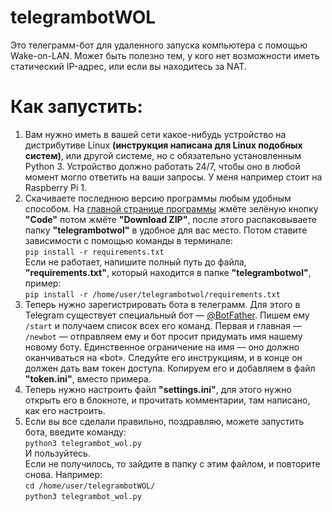 # telegrambotWOL
Это телеграмм-бот для удаленного запуска компьютера с помощью Wake-on-LAN. Может быть полезно тем, у кого нет возможности иметь статический IP-адрес, или если вы находитесь за NAT.

# Как запустить: 
1. Вам нужно иметь в вашей сети какое-нибудь устройство на дистрибутиве Linux <b>(инструкция написана для Linux подобных систем)</b>, или другой системе,
но с обязательно установленным Python 3. Устройство должно работать 24/7, чтобы оно в любой момент могло ответить на ваши запросы.
У меня например стоит на Raspberry Pi 1.
2. Скачиваете последнюю версию программы любым удобным способом.
На <a href="https://github.com/Nveran/telegrambotWOL">главной странице программы</a> жмёте зелёную кнопку <b>"Code"</b> потом жмёте <b>"Download ZIP"</b>, после этого распаковываете папку <b>"telegrambotwol"</b> в удобное для вас место.
Потом ставите зависимости с помощью команды в терминале: <br>
`pip install -r requirements.txt` <br>
Если не работает, напишите полный путь до файла, <b>"requirements.txt"</b>, который находится в папке <b>"telegrambotwol"</b>, пример: <br>
`pip install -r /home/user/telegrambotwol/requirements.txt` <br>
3. Теперь нужно зарегистрировать бота в телеграмм.
Для этого в Telegram существует специальный бот — <a href="https://t.me/BotFather">@BotFather</a>.
Пишем ему `/start` и получаем список всех его команд.
Первая и главная — `/newbot` — отправляем ему и бот просит придумать имя нашему новому боту. Единственное ограничение на имя — оно должно оканчиваться на «bot».
Следуйте его инструкциям, и в конце он должен дать вам токен доступа. Копируем его и добавляем в файл <b>"token.ini"</b>, вместо примера.
4. Теперь нужно настроить файл <b>"settings.ini"</b>, для этого нужно открыть его в блокноте, и прочитать комментарии, там написано, как его настроить.
5. Если вы все сделали правильно, поздравляю, можете запустить бота, введите команду: <br>
`python3 telegrambot_wol.py` <br>
И пользуйтесь. <br>
Если не получилось, то зайдите в папку с этим файлом, и повторите снова. Например: <br>
`cd /home/user/telegrambotWOL/` <br>
`python3 telegrambot_wol.py` <br>
